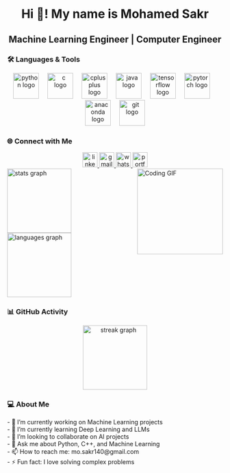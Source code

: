 <div align="center"><h1 align="center">Hi 👋! My name is Mohamed Sakr</h1><h2 align="center">Machine Learning Engineer | Computer Engineer</h2></div><h3 align="left">🛠️ Languages & Tools</h3><div align="center"> <img src="https://skillicons.dev/icons?i=py" height="60" alt="python logo" /> <img width="12" /> <img src="https://cdn.jsdelivr.net/gh/devicons/devicon/icons/c/c-original.svg" height="60" alt="c logo" /> <img width="12" /> <img src="https://cdn.jsdelivr.net/gh/devicons/devicon/icons/cplusplus/cplusplus-original.svg" height="60" alt="cplusplus logo" /> <img width="12" /> <img src="https://cdn.jsdelivr.net/gh/devicons/devicon/icons/java/java-original.svg" height="60" alt="java logo" /> <img width="12" /> <img src="https://cdn.jsdelivr.net/gh/devicons/devicon/icons/tensorflow/tensorflow-original.svg" height="60" alt="tensorflow logo" /> <img width="12" /> <img src="https://cdn.jsdelivr.net/gh/devicons/devicon/icons/pytorch/pytorch-original.svg" height="60" alt="pytorch logo" /> <img width="12" /> <img src="https://cdn.jsdelivr.net/gh/devicons/devicon/icons/anaconda/anaconda-original.svg" height="60" alt="anaconda logo" /> <img width="12" /> <img src="https://cdn.jsdelivr.net/gh/devicons/devicon/icons/git/git-original.svg" height="60" alt="git logo" /> </div><h3 align="left">🌐 Connect with Me</h3><div align="center"> <a href="https://www.linkedin.com/in/mohamed-sakr-15b674279" target="_blank"> <img src="https://img.shields.io/static/v1?message=LinkedIn&logo=linkedin&label=&color=0077B5&logoColor=white&labelColor=&style=for-the-badge" height="35" alt="linkedin logo" /> </a> <a href="mailto:mo.sakr140@gmail.com"> <img src="https://img.shields.io/static/v1?message=Gmail&logo=gmail&label=&color=D14836&logoColor=white&labelColor=&style=for-the-badge" height="35" alt="gmail logo" /> </a> <a href="https://wa.me/2001009252592"> <img src="https://img.shields.io/static/v1?message=WhatsApp&logo=whatsapp&label=&color=25D366&logoColor=white&labelColor=&style=for-the-badge" height="35" alt="whatsapp logo" /> </a> <a href="https://m0hamedsakr.github.io/Portofilio/"> <img src="https://img.shields.io/static/v1?message=Portfolio&logo=google-chrome&label=&color=4285F4&logoColor=white&labelColor=&style=for-the-badge" height="35" alt="portfolio logo" /> </a> </div><img align="right" height="200" src="https://media.giphy.com/media/v1.Y2lkPTc5MGI3NjExM2FzeTFjb2cyNzIyYW80anBqemJrMmx2ZzJoenNxcDc3bzJraGwzNyZlcD12MV9pbnRlcm5hbF9naWZfYnlfaWQmY3Q9Zw/d2hEYuYjsCjHq/giphy.gif" alt="Coding GIF" /><div align="left"> <img src="https://github-readme-stats.vercel.app/api?username=M0hamedSakr&hide_title=false&hide_rank=false&show_icons=true&include_all_commits=true&count_private=true&disable_animations=false&theme=dracula&locale=en&hide_border=false&order=1" height="150" alt="stats graph" /> <img src="https://github-readme-stats.vercel.app/api/top-langs?username=M0hamedSakr&locale=en&hide_title=false&layout=compact&card_width=320&langs_count=6&theme=dracula&hide_border=false&order=2" height="150" alt="languages graph" /> </div><h3 align="left">📊 GitHub Activity</h3><div align="center"> <img src="https://streak-stats.demolab.com?user=M0hamedSakr&locale=en&mode=daily&theme=dracula&hide_border=false&border_radius=5&order=3" height="150" alt="streak graph" /> </div><h3 align="left">💻 About Me</h3><p align="left"> - 🔭 I’m currently working on Machine Learning projects<br> - 🌱 I’m currently learning Deep Learning and LLMs<br> - 👯 I’m looking to collaborate on AI projects<br> - 💬 Ask me about Python, C++, and Machine Learning<br> - 📫 How to reach me: mo.sakr140@gmail.com<br> - ⚡ Fun fact: I love solving complex problems </p>
